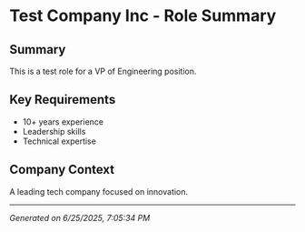 # Test Company Inc - Role Summary

## Summary
This is a test role for a VP of Engineering position.

## Key Requirements
- 10+ years experience
- Leadership skills
- Technical expertise

## Company Context
A leading tech company focused on innovation.

---
*Generated on 6/25/2025, 7:05:34 PM*

